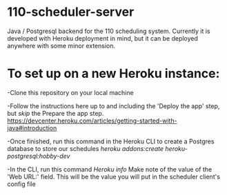 # 110-scheduler-server
Java / Postgresql  backend for the 110 scheduling system. Currently it is developed with Heroku deployment in mind, but it can be deployed anywhere with some minor extension.

# To set up on a new Heroku instance:
-Clone this repository on your local machine

-Follow the instructions here up to and including the 'Deploy the app' step, but *skip* the Prepare the app step. 
https://devcenter.heroku.com/articles/getting-started-with-java#introduction

-Once finished, run this command in the Heroku CLI to create a Postgres database to store our schedules
*heroku addons:create heroku-postgresql:hobby-dev*

-In the CLI, run this command
*Heroku info*
Make note of the value of the 'Web URL:' field. This will be the value you will put in the scheduler client's config file



